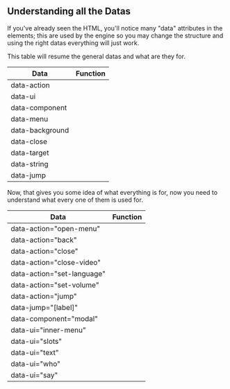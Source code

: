 ## Understanding all the Datas

If you've already seen the HTML, you'll notice many "data" attributes in the elements; this are used by the engine so you may change the structure and using the right datas everything will just work.

This table will resume  the general datas and what are they for.

| Data | Function |
| ------------- | ------------- |
| data-action || All data-actions well... do something, they are handled by the $("[data-action]").click() function in the engine. |
| data-ui || The data-uis are part of the user interface, things that the user will see. |
| data-component || The data-uis are part of the user interface, however the user will not see them. |
| data-menu || The data-menus are the screens and menus of your game. |
| data-background || Put an image url on it and it will apply that image as a background to that element. |
| data-close || Closes another element by it's data-ui name. |
| data-target || This is mainly used for internal functions, just to target the specific media player. |
| data-string || Used for Multilanguage Games, will change the text of the element with the proper translation from the strings.js file. |
| data-jump || Used in choices, to state what a choice will do when it's clicked. |

Now, that gives you some idea of what everything is for, now you need to understand what every one of them is used for.

| Data | Function |
| ------------- | ------------- |
| data-action="open-menu" || Opens the menu/screen from the data-open next to it and closes the others. |
| data-action="back" || While playing, it will go back to the previous statement, while on a menu, it will just go back to the main screen. |
| data-action="close" || Will trigger the close of an element, using the data-close next to it. |
| data-action="close-video" || Closes the Video element. |
| data-action="set-language" || Used for the language setting. |
| data-action="set-volume" || Changes the volume of the element given in the data-target next to it. |
| data-action="jump" || Declares an element that when clicked will make the game jump to the label declared inside it's data-jump. |
| data-jump="[label]" || Declares the label the game will jump to when this data-action="jump" element is clicked. |
| data-component="modal" || Defines a modal window like the one used for the messages. |
| data-ui="inner-menu" || Defines a menu inside another menu/screen. |
| data-ui="slots" || Defines the place where the save and load slots will be displayed. |
| data-ui="text" || Defines the place where the "Say" text and character's name is displayed. |
| data-ui="who" || Defines the place where the character's name is displayed. |
| data-ui="say" || Defines the place where the "Say" text is displayed. |
